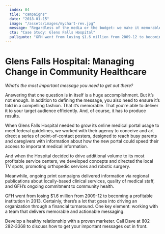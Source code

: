 ```yaml
---
  index: 04
  tile: "campaigns"
  date: "2018-01-15"
  image: "/assets/images/mychart-rev.jpg"
  message: "Regardless of the media or the budget: we make it memorable. And ensure it’s actionable."
  cta: "Case Study: Glens Falls Hospital"
  pullquote: "GFH went from losing $1.6 million from 2009-12 to becoming a profitable institution in 2013."
---
```


# Glens Falls Hospital: Managing Change in Community Healthcare

_What’s the most important message you need to get out there?_

Answering that one question is in itself is a huge accomplishment. But it’s not enough. In addition to defining the message, you also need to ensure it’s told in a compelling fashion. That it’s memorable. That you’re able to deliver it to your target audience efficiently. And, of course, it has to produce results.

When Glens Falls Hospital needed to grow its online medical portal usage to meet federal guidelines, we worked with their agency to conceive and art direct a series of point-of-contact posters, designed to reach busy parents and caregivers with information about how the new portal could speed their access to important medical information.

And when the Hospital decided to drive additional volume to its most profitable service centers, we developed concepts and directed the local TV spots, promoting orthopedic services and robotic surgery.

Meanwhile, ongoing print campaigns delivered information via regional publications about locally-based clinical services, quality of medical staff, and GFH’s ongoing commitment to community health.

GFH went from losing $1.6 million from 2009-12 to becoming a profitable institution in 2013. Certainly, there’s a lot that goes into driving an organization through a financial turnaround. One key element: working with a team that delivers memorable and actionable messaging.

Develop a healthy relationship with a proven marketer. Call Dave at 802 282-3368 to discuss how to get your important messages out in front.
